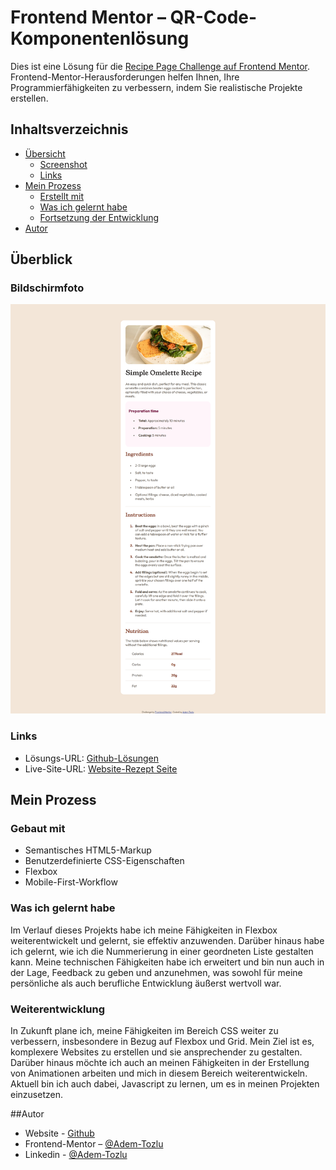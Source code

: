 # Frontend Mentor – QR-Code-Komponentenlösung

Dies ist eine Lösung für die [Recipe Page Challenge auf Frontend Mentor](https://www.frontendmentor.io/challenges/recipe-page-KiTsR8QQKm). Frontend-Mentor-Herausforderungen helfen Ihnen, Ihre Programmierfähigkeiten zu verbessern, indem Sie realistische Projekte erstellen.

## Inhaltsverzeichnis

- [Übersicht](#Übersicht)
  - [Screenshot](#screenshot)
  - [Links](#links)
- [Mein Prozess](#my-process)
  - [Erstellt mit](#built-with)
  - [Was ich gelernt habe](#what-i-learned)
  - [Fortsetzung der Entwicklung](#continued-development)
- [Autor](#Autor)



## Überblick

### Bildschirmfoto

![Screenshot](design/desktop-ansicht.png)

### Links

- Lösungs-URL: [Github-Lösungen](https://github.com/Adem-Tozlu/Frontend-Mentor-Rezept)
- Live-Site-URL: [Website-Rezept Seite](https://frontend-mentor-rezept.vercel.app/)

## Mein Prozess

### Gebaut mit

- Semantisches HTML5-Markup
- Benutzerdefinierte CSS-Eigenschaften
- Flexbox
- Mobile-First-Workflow


### Was ich gelernt habe


Im Verlauf dieses Projekts habe ich meine Fähigkeiten in Flexbox weiterentwickelt und gelernt, sie effektiv anzuwenden. Darüber hinaus habe ich gelernt, wie ich die Nummerierung in einer geordneten Liste gestalten kann. Meine technischen Fähigkeiten habe ich erweitert und bin nun auch in der Lage, Feedback zu geben und anzunehmen, was sowohl für meine persönliche als auch berufliche Entwicklung äußerst wertvoll war.


### Weiterentwicklung


In Zukunft plane ich, meine Fähigkeiten im Bereich CSS weiter zu verbessern, insbesondere in Bezug auf Flexbox und Grid. Mein Ziel ist es, komplexere Websites zu erstellen und sie ansprechender zu gestalten. Darüber hinaus möchte ich auch an meinen Fähigkeiten in der Erstellung von Animationen arbeiten und mich in diesem Bereich weiterentwickeln. Aktuell bin ich auch dabei, Javascript zu lernen, um es in meinen Projekten einzusetzen.

##Autor

- Website - [Github](https://github.com/Adem-Tozlu)
- Frontend-Mentor – [@Adem-Tozlu](https://www.frontendmentor.io/profile/Adem-Tozlu)
- Linkedin - [@Adem-Tozlu](https://www.linkedin.com/in/adem-tozlu-8906b52a5)